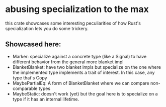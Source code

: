 # abusing specialization to the max

this crate showcases some interesting peculiarities of how Rust's specialization lets you do some trickery.


## Showcased here:

- Marker: specialize against a concrete type (like a Signal) to have different behavior from the general more blanket impl
- BlanketBlanket: have two blanket impls but specialize on the one where the implemented type implements a trait of interest. In this case, any type that's Copy
- MaybePartialEq: A form of BlanketBlanket where we can compare non-comparable types
- MaybeStatic: doesn't work (yet) but the goal here is to specialize on a type if it has an internal lifetime.
